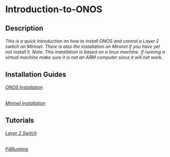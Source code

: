 # Introduction-to-ONOS
## Description
###### This is a quick introduction on how to install ONOS and control a Layer 2 switch on Mininet. There is also the installation on Mininet if you have yet not install it. *Note: This installation is based on a linux machine. If running a virtual machine make sure it is not an ARM computer since it will not work.*
## Installation Guides
###### [ONOS Installation](https://github.com/eabaca2419/Introduction-to-ONOS/tree/main/ONOS_Installation)
###### [Mininet Installation](https://github.com/eabaca2419/Introduction-to-ONOS/tree/main/Mininet_Installation)
## Tutorials
###### [Layer 2 Switch](https://github.com/eabaca2419/Introduction-to-ONOS/tree/main/Layer_2_Switch)
###### [P4Runtime](https://github.com/eabaca2419/Introduction-to-ONOS/tree/main/P4Runtime)